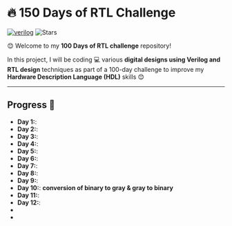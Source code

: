 # 🔥 150 Days of RTL Challenge

[![verilog](https://img.shields.io/badge/verilog-100.0%25-blue)]()
![Stars](https://img.shields.io/badge/stars-4-lightgrey)


😊 Welcome to my **100 Days of RTL challenge** repository!

In this project, I will be coding 💻 various **digital designs using Verilog and RTL design** techniques as part of a 100-day challenge to improve my **Hardware Description Language (HDL)** skills 😊

---

## Progress 📅

- **Day 1:**:
- **Day 2:**:
- **Day 3:**:
- **Day 4:**:
- **Day 5:**:
- **Day 6:**:
- **Day 7:**:
- **Day 8:**:
- **Day 9:**:
- **Day 10:**: **conversion of binary to gray & gray to binary**
- **Day 11:**:
- **Day 12:**:
-   
-   
